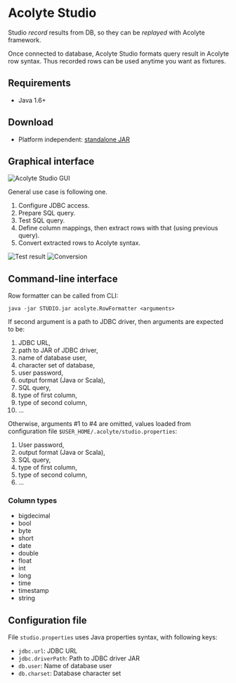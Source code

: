 # Acolyte Studio

Studio *record* results from DB, so they can be *replayed* with Acolyte framework.

Once connected to database, Acolyte Studio formats query result in Acolyte row syntax. Thus recorded rows can be used anytime you want as fixtures.

## Requirements

* Java 1.6+

## Download

- Platform independent: [standalone JAR](https://github.com/cchantep/acolyte/releases/download/1.0.11/acolyte-studio-1.0.11.jar)

## Graphical interface

![Acolyte Studio GUI](https://github.com/cchantep/acolyte/raw/master/studio/src/site/images/mockup1.png)

General use case is following one.

1. Configure JDBC access.
2. Prepare SQL query.
3. Test SQL query.
4. Define column mappings, then extract rows with that (using previous query).
5. Convert extracted rows to Acolyte syntax.

![Test result](https://github.com/cchantep/acolyte/raw/master/studio/src/site/images/mockup2.png) ![Conversion](https://github.com/cchantep/acolyte/raw/master/studio/src/site/images/mockup3.png)

## Command-line interface

Row formatter can be called from CLI:

```
java -jar STUDIO.jar acolyte.RowFormatter <arguments>
```

If second argument is a path to JDBC driver, then arguments are expected to be:

1. JDBC URL,
2. path to JAR of JDBC driver,
3. name of database user,
4. character set of database,
5. user password,
6. output format (Java or Scala),
7. SQL query,
8. type of first column,
9. type of second column,
10. ...

Otherwise, arguments #1 to #4 are omitted, values loaded from configuration file `$USER_HOME/.acolyte/studio.properties`:

1. User password,
2. output format (Java or Scala),
3. SQL query,
4. type of first column,
5. type of second column,
6. ...

### Column types

- bigdecimal
- bool
- byte
- short
- date
- double
- float
- int
- long
- time
- timestamp
- string

## Configuration file

File `studio.properties` uses Java properties syntax, with following keys:

- `jdbc.url`: JDBC URL
- `jdbc.driverPath`: Path to JDBC driver JAR
- `db.user`: Name of database user
- `db.charset`: Database character set
